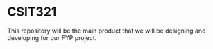 # CSIT321
This repository will be the main product that we will be designing and developing for our FYP project.
